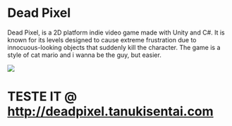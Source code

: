 # Dead Pixel
Dead Pixel, is a 2D platform indie video game made with Unity and C#. It is known for its levels designed to cause extreme frustration due to innocuous-looking objects that suddenly kill the character. The game is a style of cat mario and i wanna be the guy, but easier.

<img src="https://github.com/gutogonn/dead-pixel/blob/master/1.PNG">

# TESTE IT @ http://deadpixel.tanukisentai.com
